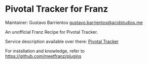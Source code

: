 # Pivotal Tracker for Franz
Maintainer: Gustavo Barrientos <gustavo.barrientos@acidstudios.me>

An unofficial Franz Recipe for Pivotal Tracker.

Service description available over there: [Pivotal Tracker](https://pivotaltracker.com/)

For installation and knowledge, refer to https://github.com/meetfranz/plugins